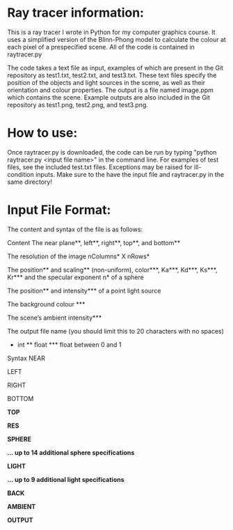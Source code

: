 # Ray tracer information:
This is a ray tracer I wrote in Python for my computer graphics course. It uses
a simplified version of the Blinn-Phong model to calculate the colour at each pixel 
of a prespecified scene. All of the code is contained in raytracer.py

The code takes a text file as input, examples of which are present in 
the Git repository as test1.txt, test2.txt, and test3.txt. These text files
specify the position of the objects and light sources in the scene, as well as their orientation 
and colour properties. The output is a file named image.ppm which contains the scene. Example outputs are 
also included in the Git repository as test1.png, test2.png, and test3.png.  

# How to use:
Once raytracer.py is downloaded, the code can be run by typing "python raytracer.py \<input file name\>" in the
command line. For examples of test files, see the included test.txt files. Exceptions may be raised for ill-condition inputs. Make sure to the have the input file
and raytracer.py in the same directory!

# Input File Format:
The content and syntax of the file is as follows:

Content
The near plane**, left**, right**, top**, and bottom**

The resolution of the image nColumns* X nRows*

The position** and scaling** (non-uniform), color***, Ka***, Kd***, Ks***, Kr*** and the specular exponent n* of a sphere

The position** and intensity*** of a point light source

The background colour ***

The scene’s ambient intensity***

The output file name (you should limit this to 20 characters with no spaces)
 

* int         ** float          *** float between 0 and 1

 

Syntax
NEAR <n>

LEFT <l>

RIGHT <r>

BOTTOM <b>

TOP <t>

RES <x> <y>

SPHERE <name> <pos x> <pos y> <pos z> <scl x> <scl y> <scl z> <r> <g> <b> <Ka> <Kd> <Ks> <Kr> <n>

… up to 14 additional sphere specifications

LIGHT <name> <pos x> <pos y> <pos z> <Ir> <Ig> <Ib>

… up to 9 additional light specifications

BACK <r> <g > <b>

AMBIENT <Ir> <Ig> <Ib>

OUTPUT <name>
